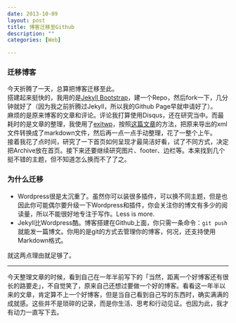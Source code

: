 ```yaml
---
date: 2013-10-09
layout: post
title: 博客迁移至Github
description: ""
categories: [Web]

---
```

### 迁移博客
今天折腾了一天，总算把博客迁移至此。  
搭建起来挺快的，我用的是[Jekyll Bootstrap](http://jekyllbootstrap.com/)，建一个Repo，然后fork一下，几分钟就好了（因为我之前折腾过Jekyll，所以我的Github Page早就申请好了）。  
麻烦的是原来博客的文章和评论。评论我打算使用Disqus，还在研究当中。而最耗时的是文章的整理，我使用了[exitwp](https://github.com/thomasf/exitwp)，按照[这篇文章](http://yishanhe.net/exitwp-convert-wordpress--markdown/)的方法，把原来导出的xml文件转换成了markdown文件，然后再一点一点手动整理，花了一整个上午。  
接着我花了点时间，研究了一下首页如何呈现才最简洁好看，试了不同方式，决定把Archive放在首页。接下来还要继续研究图片、footer、边栏等。本来找到几个挺不错的主题，但不知道怎么换而不了了之。  
### 为什么迁移

* Wordpress很是太沉重了。虽然你可以装很多插件，可以换不同主题，但是也因此你可能偶尔要升级一下Wordpress和插件，你会关注你的博文有多少的阅读量，所以不能很好地专注于写作。Less is more.  
* Jekyll比Wordpress酷。博客搭建在Github上面，你只需一条命令：`git push`就能发一篇博文。你用的是git的方式去管理你的博客，何况，还支持使用Markdown格式。  

就这两点理由就足够了。  
* * * * * *
今天整理文章的时候，看到自己在一年半前写下的「当然，距离一个好博客还有很长的路要走」，不自觉笑了，原来自己还想过要做一个好的博客。看看这一年半以来的文章，肯定算不上一个好博客，但是当自己看到自己写的东西时，确实满满的成就感。这些并不是琐碎的记录，而是你生活、思考和行动见证。也因为此，我才有动力一直写下去。
